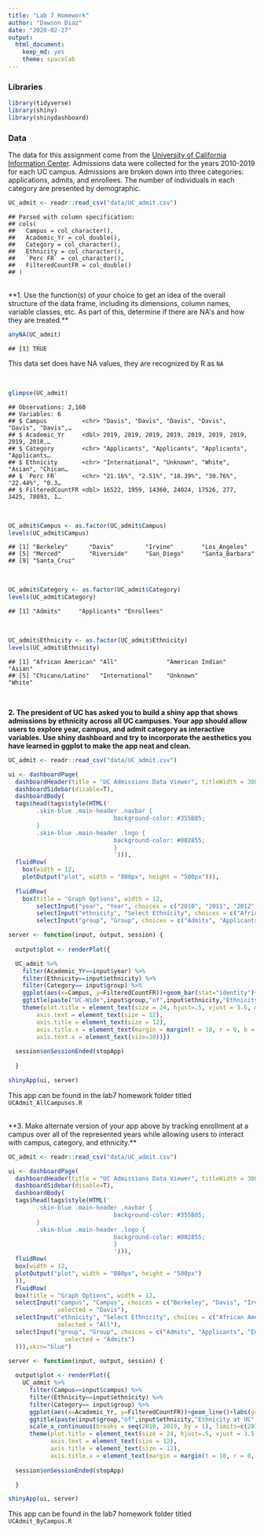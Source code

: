 ```yaml
---
title: "Lab 7 Homework"
author: "Dawson Diaz"
date: "2020-02-27"
output:
  html_document: 
    keep_md: yes
    theme: spacelab
---
```






### Libraries

```r
library(tidyverse)
library(shiny)
library(shinydashboard)
```

### Data
The data for this assignment come from the [University of California Information Center](https://www.universityofcalifornia.edu/infocenter). Admissions data were collected for the years 2010-2019 for each UC campus. Admissions are broken down into three categories: applications, admits, and enrollees. The number of individuals in each category are presented by demographic.  

```r
UC_admit <- readr::read_csv("data/UC_admit.csv")
```

```
## Parsed with column specification:
## cols(
##   Campus = col_character(),
##   Academic_Yr = col_double(),
##   Category = col_character(),
##   Ethnicity = col_character(),
##   `Perc FR` = col_character(),
##   FilteredCountFR = col_double()
## )
```

<br>
**1. Use the function(s) of your choice to get an idea of the overall structure of the data frame, including its dimensions, column names, variable classes, etc. As part of this, determine if there are NA's and how they are treated.**



```r
anyNA(UC_admit)
```

```
## [1] TRUE
```

This data set does have NA values, they are recognized by R as `NA`


<br>

```r
glimpse(UC_admit)
```

```
## Observations: 2,160
## Variables: 6
## $ Campus          <chr> "Davis", "Davis", "Davis", "Davis", "Davis", "Davis",…
## $ Academic_Yr     <dbl> 2019, 2019, 2019, 2019, 2019, 2019, 2019, 2019, 2018,…
## $ Category        <chr> "Applicants", "Applicants", "Applicants", "Applicants…
## $ Ethnicity       <chr> "International", "Unknown", "White", "Asian", "Chican…
## $ `Perc FR`       <chr> "21.16%", "2.51%", "18.39%", "30.76%", "22.44%", "0.3…
## $ FilteredCountFR <dbl> 16522, 1959, 14360, 24024, 17526, 277, 3425, 78093, 1…
```
<br>

```r
UC_admit$Campus <- as.factor(UC_admit$Campus)
levels(UC_admit$Campus)
```

```
## [1] "Berkeley"      "Davis"         "Irvine"        "Los_Angeles"  
## [5] "Merced"        "Riverside"     "San_Diego"     "Santa_Barbara"
## [9] "Santa_Cruz"
```
<br>

```r
UC_admit$Category <- as.factor(UC_admit$Category)
levels(UC_admit$Category)
```

```
## [1] "Admits"     "Applicants" "Enrollees"
```

<br>

```r
UC_admit$Ethnicity <- as.factor(UC_admit$Ethnicity)
levels(UC_admit$Ethnicity)
```

```
## [1] "African American" "All"              "American Indian"  "Asian"           
## [5] "Chicano/Latino"   "International"    "Unknown"          "White"
```


<br>

**2. The president of UC has asked you to build a shiny app that shows admissions by ethnicity across all UC campuses. Your app should allow users to explore year, campus, and admit category as interactive variables. Use shiny dashboard and try to incorporate the aesthetics you have learned in ggplot to make the app neat and clean.**


```r
UC_admit <- readr::read_csv("data/UC_admit.csv")

ui <- dashboardPage(
  dashboardHeader(title = "UC Admissions Data Viewer", titleWidth = 300),
  dashboardSidebar(disable=T),
  dashboardBody(
  tags$head(tags$style(HTML('
        .skin-blue .main-header .navbar {
                              background-color: #355B85;
        }
        .skin-blue .main-header .logo {
                              background-color: #002855;
                              }
                              '))),
  fluidRow(
    box(width = 12,
    plotOutput("plot", width = "800px", height = "500px"))),
  
  fluidRow(
    box(title = "Graph Options", width = 12,
        selectInput("year", "Year", choices = c("2010", "2011", "2012", "2013", "2014", "2015", "2016", "2017", "2018", "2019"), selected = "2019"),
        selectInput("ethnicity", "Select Ethnicity", choices = c("African American", "All", "American Indian", "Asian", "Chicano/Latino", "International","Unknown","White"),selected = "All"),
        selectInput("group", "Group", choices = c("Admits", "Applicants", "Enrollees"),selected = "Admits")))),skin="blue")

server <- function(input, output, session) { 
  
  output$plot <- renderPlot({

  UC_admit %>%
    filter(Academic_Yr==input$year) %>% 
    filter(Ethnicity==input$ethnicity) %>%
    filter(Category== input$group) %>% 
    ggplot(aes(x=Campus, y=FilteredCountFR))+geom_bar(stat="identity")+labs(y=NULL, x=NULL)+
    ggtitle(paste("UC-Wide",input$group,"of",input$ethnicity,"Ethnicity for",input$year))+
    theme(plot.title = element_text(size = 24, hjust=.5, vjust = 3.5, margin = margin(t=20)),
        axis.text = element_text(size = 12),
        axis.title = element_text(size = 12),
        axis.title.x = element_text(margin = margin(t = 10, r = 0, b = 0, l = 0)),
        axis.text.x = element_text(size=10))})
  
  session$onSessionEnded(stopApp)
  
  }

shinyApp(ui, server)
```
This app can be found in the lab7 homework folder titled `UCAdmit_AllCampuses.R`


<br>
**3. Make alternate version of your app above by tracking enrollment at a campus over all of the represented years while allowing users to interact with campus, category, and ethnicity.**



```r
UC_admit <- readr::read_csv("data/UC_admit.csv")

ui <- dashboardPage(
  dashboardHeader(title = "UC Admissions Data Viewer", titleWidth = 300),
  dashboardSidebar(disable=T),
  dashboardBody(
  tags$head(tags$style(HTML('
        .skin-blue .main-header .navbar {
                              background-color: #355B85;
        }
        .skin-blue .main-header .logo {
                              background-color: #002855;
                              }
                              '))),
  fluidRow(
  box(width = 12,
  plotOutput("plot", width = "800px", height = "500px")
  )),
  fluidRow(
  box(title = "Graph Options", width = 12,
  selectInput("campus", "Campus", choices = c("Berkeley", "Davis", "Irvine", "Los_Angeles", "Merced", "Riverside", "San_Diego", "Santa_Barbara", "Santa_Cruz"), 
              selected = "Davis"),
  selectInput("ethnicity", "Select Ethnicity", choices = c("African American", "All", "American Indian", "Asian", "Chicano/Latino", "International", "Unknown", "White"),
              selected = "All"),
  selectInput("group", "Group", choices = c("Admits", "Applicants", "Enrollees"),
                selected = "Admits")
  ))),skin="blue")

server <- function(input, output, session) { 
  
  output$plot <- renderPlot({
    UC_admit %>%
      filter(Campus==input$campus) %>% 
      filter(Ethnicity==input$ethnicity) %>%
      filter(Category== input$group) %>% 
      ggplot(aes(x=Academic_Yr, y=FilteredCountFR))+geom_line()+labs(y=NULL, x="Academic Year")+
      ggtitle(paste(input$group,"of",input$ethnicity,"Ethnicity at UC",input$campus))+
      scale_x_continuous(breaks = seq(2010, 2019, by = 1), limits=c(2010,2019))+
      theme(plot.title = element_text(size = 24, hjust=.5, vjust = 3.5, margin = margin(t=20)),
            axis.text = element_text(size = 12),
            axis.title = element_text(size = 12),
            axis.title.x = element_text(margin = margin(t = 10, r = 0, b = 0, l = 0)))})
  
  session$onSessionEnded(stopApp)

  }

shinyApp(ui, server)
```
This app can be found in the lab7 homework folder titled `UCAdmit_ByCampus.R`
<br>

<br><br><br>
